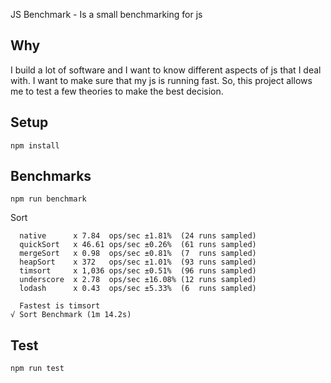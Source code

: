 JS Benchmark - Is a small benchmarking for js

Why
---
I build a lot of software and I want to know different aspects of js that I deal with. I want to make sure that my js is running fast. So, this project allows me to test a few theories to make the best decision.

  
Setup
---
 
```
npm install
```

Benchmarks
---

```
npm run benchmark
```

Sort
```
  native      x 7.84  ops/sec ±1.81%  (24 runs sampled)
  quickSort   x 46.61 ops/sec ±0.26%  (61 runs sampled)
  mergeSort   x 0.98  ops/sec ±0.81%  (7  runs sampled)
  heapSort    x 372   ops/sec ±1.01%  (93 runs sampled)
  timsort     x 1,036 ops/sec ±0.51%  (96 runs sampled)
  underscore  x 2.78  ops/sec ±16.08% (12 runs sampled)
  lodash      x 0.43  ops/sec ±5.33%  (6  runs sampled)
  
  Fastest is timsort
√ Sort Benchmark (1m 14.2s)
```


Test
---

```
npm run test
```
